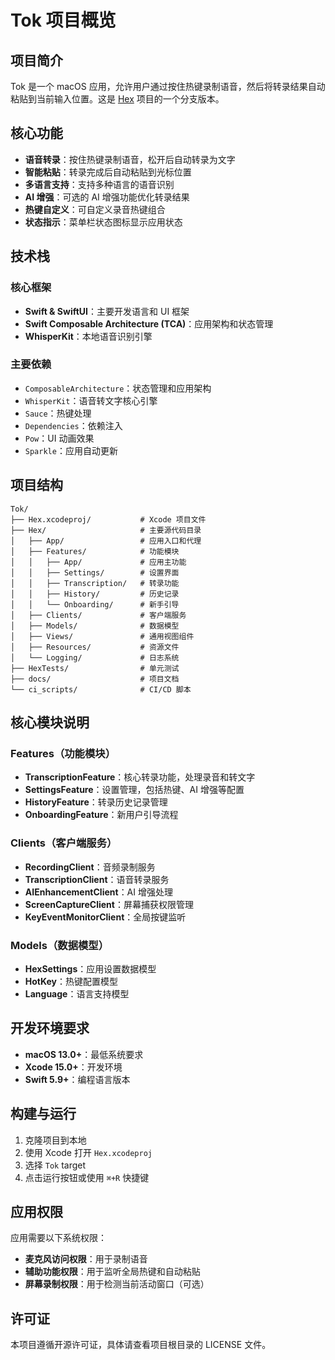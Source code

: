 # Tok 项目概览

## 项目简介

Tok 是一个 macOS 应用，允许用户通过按住热键录制语音，然后将转录结果自动粘贴到当前输入位置。这是 [Hex](https://github.com/kitlangton/Hex) 项目的一个分支版本。

## 核心功能

- **语音转录**：按住热键录制语音，松开后自动转录为文字
- **智能粘贴**：转录完成后自动粘贴到光标位置
- **多语言支持**：支持多种语言的语音识别
- **AI 增强**：可选的 AI 增强功能优化转录结果
- **热键自定义**：可自定义录音热键组合
- **状态指示**：菜单栏状态图标显示应用状态

## 技术栈

### 核心框架
- **Swift & SwiftUI**：主要开发语言和 UI 框架
- **Swift Composable Architecture (TCA)**：应用架构和状态管理
- **WhisperKit**：本地语音识别引擎

### 主要依赖
- `ComposableArchitecture`：状态管理和应用架构
- `WhisperKit`：语音转文字核心引擎
- `Sauce`：热键处理
- `Dependencies`：依赖注入
- `Pow`：UI 动画效果
- `Sparkle`：应用自动更新

## 项目结构

```
Tok/
├── Hex.xcodeproj/           # Xcode 项目文件
├── Hex/                     # 主要源代码目录
│   ├── App/                 # 应用入口和代理
│   ├── Features/            # 功能模块
│   │   ├── App/             # 应用主功能
│   │   ├── Settings/        # 设置界面
│   │   ├── Transcription/   # 转录功能
│   │   ├── History/         # 历史记录
│   │   └── Onboarding/      # 新手引导
│   ├── Clients/             # 客户端服务
│   ├── Models/              # 数据模型
│   ├── Views/               # 通用视图组件
│   ├── Resources/           # 资源文件
│   └── Logging/             # 日志系统
├── HexTests/                # 单元测试
├── docs/                    # 项目文档
└── ci_scripts/              # CI/CD 脚本
```

## 核心模块说明

### Features（功能模块）
- **TranscriptionFeature**：核心转录功能，处理录音和转文字
- **SettingsFeature**：设置管理，包括热键、AI 增强等配置
- **HistoryFeature**：转录历史记录管理
- **OnboardingFeature**：新用户引导流程

### Clients（客户端服务）
- **RecordingClient**：音频录制服务
- **TranscriptionClient**：语音转录服务
- **AIEnhancementClient**：AI 增强处理
- **ScreenCaptureClient**：屏幕捕获权限管理
- **KeyEventMonitorClient**：全局按键监听

### Models（数据模型）
- **HexSettings**：应用设置数据模型
- **HotKey**：热键配置模型
- **Language**：语言支持模型

## 开发环境要求

- **macOS 13.0+**：最低系统要求
- **Xcode 15.0+**：开发环境
- **Swift 5.9+**：编程语言版本

## 构建与运行

1. 克隆项目到本地
2. 使用 Xcode 打开 `Hex.xcodeproj`
3. 选择 `Tok` target
4. 点击运行按钮或使用 `⌘+R` 快捷键

## 应用权限

应用需要以下系统权限：
- **麦克风访问权限**：用于录制语音
- **辅助功能权限**：用于监听全局热键和自动粘贴
- **屏幕录制权限**：用于检测当前活动窗口（可选）

## 许可证

本项目遵循开源许可证，具体请查看项目根目录的 LICENSE 文件。